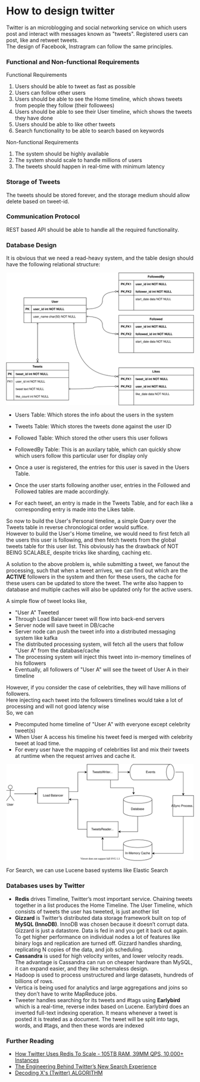 # How to design twitter

Twitter is an microblogging and social networking service on which users post and interact with messages known as "tweets".
Registered users can post, like and retweet tweets.<br>
The design of Facebook, Instragram can follow the same principles.

### Functional and Non-functional Requirements

Functional Requirements
1. Users should be able to tweet as fast as possible
2. Users can follow other users
3. Users should be able to see the Home timeline, which shows tweets from people they follow (their followees)
4. Users should be able to see their User timeline, which shows the tweets they have done
5. Users should be able to like other tweets
6. Search functionality to be able to search based on keywords

Non-functional Requirements
1. The system should be highly available
2. The system should scale to handle millions of users
3. The tweets should happen in real-time with minimum latency

### Storage of Tweets

The tweets should be stored forever, and the storage medium should allow delete based on tweet-id.

### Communication Protocol

REST based API should be able to handle all the required functionality.

### Database Design

It is obvious that we need a read-heavy system, and the table design should have the following relational structure:

![img](imgs/twitter_DB.svg)

* Users Table: Which stores the info about the users in the system
* Tweets Table: Which stores the tweets done against the user ID
* Followed Table: Which stored the other users this user follows
* FollowedBy Table: This is an auxilary table, which can quickly show which users follow this particular user for display only

* Once a user is registered, the entries for this user is saved in the Users Table.
* Once the user starts following another user, entries in the Followed and Followed tables are made accordingly.
* For each tweet, an entry is made in the Tweets Table, and for each like a corresponding entry is made into the Likes table.


So now to build the User's Personal timeline, a simple Query over the Tweets table in reverse chronological order would suffice.<br>
However to build the User's Home timeline, we would need to first fetch all the users this user is following, and then fetch tweets from the global tweets table for this user list. This obviously has the drawback of NOT BEING SCALABLE, despite tricks like sharding, caching etc.

A solution to the above problem is, while submitting a tweet, we fanout the processing, such that when a tweet arrives, we can find out which are the **ACTIVE** followers in the system and then for these users, the cache for these users can be updated to store the tweet. The write also happen to database and multiple caches will also be updated only for the active users.

A simple flow of tweet looks like,
* "User A" Tweeted
* Through Load Balancer tweet will flow into back-end servers
* Server node will save tweet in DB/cache
* Server node can push the tweet info into a distributed messaging system like kafka
* The distributed processing system, will fetch all the users that follow "User A" from the database/cache
* The processing system will inject this tweet into in-memory timelines of his followers
* Eventually, all followers of "User A" will see the tweet of User A in their timeline

However, if you consider the case of celebrities, they will have millions of followers.<br>
Here injecting each tweet into the followers timelines would take a lot of processing and will not good latency wise<br>
So, we can
* Precomputed home timeline of "User A" with everyone except celebrity tweet(s)
* When User A access his timeline his tweet feed is merged with celebrity tweet at load time.
* For every user have the mapping of celebrities list and mix their tweets at runtime when the request arrives and cache it.

![img](imgs/twitter.svg)


For Search, we can use Lucene based systems like Elastic Search


### Databases uses by Twitter
* **Redis** drives Timeline, Twitter’s most important service. Chaining tweets together in a list produces the Home Timeline. The User Timeline, which consists of tweets the user has tweeted, is just another list
* **Gizzard** is Twitter’s distributed data storage framework built on top of **MySQL (InnoDB)**. InnoDB was chosen because it doesn’t corrupt data. Gizzard is just a datastore. Data is fed in and you get it back out again. To get higher performance on individual nodes a lot of features like binary logs and replication are turned off. Gizzard handles sharding, replicating N copies of the data, and job scheduling.
* **Cassandra** is used for high velocity writes, and lower velocity reads. The advantage is Cassandra can run on cheaper hardware than MySQL, it can expand easier, and they like schemaless design.
* Hadoop is used to process unstructured and large datasets, hundreds of billions of rows.
* Vertica is being used for analytics and large aggregations and joins so they don’t have to write MapReduce jobs.
* Tweeter handles searching for its tweets and #tags using **Earlybird** which is a real-time, reverse index based on Lucene. Earlybird does an inverted full-text indexing operation. It means whenever a tweet is posted it is treated as a document. The tweet will be split into tags, words, and #tags, and then these words are indexed
  
### Further Reading

* [How Twitter Uses Redis To Scale - 105TB RAM, 39MM QPS, 10,000+ Instances](http://highscalability.com/blog/2014/9/8/how-twitter-uses-redis-to-scale-105tb-ram-39mm-qps-10000-ins.html)
* [The Engineering Behind Twitter’s New Search Experience](https://blog.twitter.com/engineering/en_us/a/2011/the-engineering-behind-twitter-s-new-search-experience.html)  
* [Decoding  X's (Twitter) ALGORITHM](https://twitter.com/javilopen/status/1717284652661297319)
